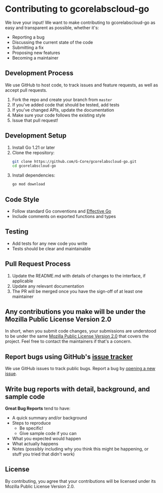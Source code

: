 # Contributing to gcorelabscloud-go

We love your input! We want to make contributing to gcorelabscloud-go as easy and transparent as possible, whether it's:

- Reporting a bug
- Discussing the current state of the code
- Submitting a fix
- Proposing new features
- Becoming a maintainer

## Development Process

We use GitHub to host code, to track issues and feature requests, as well as accept pull requests.

1. Fork the repo and create your branch from `master`
2. If you've added code that should be tested, add tests
3. If you've changed APIs, update the documentation
4. Make sure your code follows the existing style
5. Issue that pull request!

## Development Setup

1. Install Go 1.21 or later
2. Clone the repository:
   ```bash
   git clone https://github.com/G-Core/gcorelabscloud-go.git
   cd gcorelabscloud-go
   ```
3. Install dependencies:
   ```bash
   go mod download
   ```

## Code Style

- Follow standard Go conventions and [Effective Go](https://golang.org/doc/effective_go)
- Include comments on exported functions and types

## Testing

- Add tests for any new code you write
- Tests should be clear and maintainable

## Pull Request Process

1. Update the README.md with details of changes to the interface, if applicable
2. Update any relevant documentation
3. The PR will be merged once you have the sign-off of at least one maintainer

## Any contributions you make will be under the Mozilla Public License Version 2.0

In short, when you submit code changes, your submissions are understood to be under the same [Mozilla Public License Version 2.0](LICENSE) that covers the project. Feel free to contact the maintainers if that's a concern.

## Report bugs using GitHub's [issue tracker](https://github.com/G-Core/gcorelabscloud-go/issues)

We use GitHub issues to track public bugs. Report a bug by [opening a new issue](https://github.com/G-Core/gcorelabscloud-go/issues/new/choose).

## Write bug reports with detail, background, and sample code

**Great Bug Reports** tend to have:

- A quick summary and/or background
- Steps to reproduce
  - Be specific!
  - Give sample code if you can
- What you expected would happen
- What actually happens
- Notes (possibly including why you think this might be happening, or stuff you tried that didn't work)

## License

By contributing, you agree that your contributions will be licensed under its Mozilla Public License Version 2.0. 
